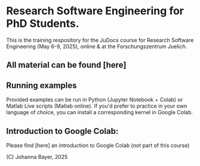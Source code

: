 # Research Software Engineering for PhD Students.

This is the training respository for the JuDocs course for Research Software Engineering (May 6-9, 2025), online & at the Forschungszentrum Juelich.

## All material can be found [here]

## Running examples
Provided examples can be run in Python (Jupyter Notebook + Colab) or Matlab Live scripts (Matlab online).
If you'd prefer to practice in your own language of choice, you can install a corresponding kernel in Google Colab.

## Introduction to Google Colab:

Please find [here] an introduction to Google Colab (not part of this course)

(C) Johanna Bayer, 2025


